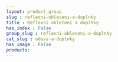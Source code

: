 ```yaml
---
layout: product_group
slug : reflexni-obleceni-a-doplnky
title : Reflexní oblečení a doplňky
has_index : False
group_slug : reflexni-obleceni-a-doplnky
cat_slug : odevy-a-doplnky
has_image : False
products:
---
```


